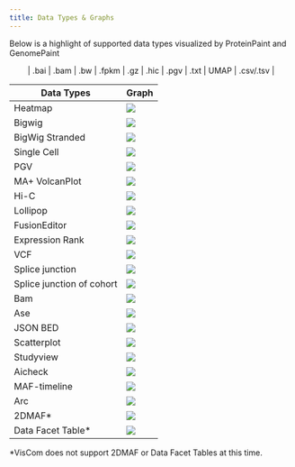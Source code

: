 ```yaml
---
title: Data Types & Graphs
---
```

Below is a highlight of supported data types visualized by ProteinPaint and GenomePaint
<p align="center">
</a>| .bai | .bam | .bw | .fpkm | .gz | .hic | .pgv | .txt | UMAP | .csv/.tsv |</p> 

| Data Types                | Graph                             |
| ------------------------- | --------------------------------- |
| Heatmap                   | ![](./heatmap-square.png)         |
| Bigwig                    | ![](./bigwig-square.png)          |
| BigWig Stranded           | ![](./bigwig-stranded-square.png) |
| Single Cell               | ![](./singlecell-square.png)      |
| PGV                       | ![](./pgv-square.png)             |
| MA+ VolcanPlot            | ![](./mavb-square.png)            |
| Hi-C                      | ![](./hic-square.png)             |
| Lollipop                  | ![](./lollipop-square.png)        |
| FusionEditor              | ![](./fusion-editor-square.png)   |
| Expression Rank           | ![](./exprank-square.png)         |
| VCF                       | ![](./vcf-square.png)             |
| Splice junction           | ![](./junction-square.png)        |
| Splice junction of cohort | ![](./junction-cohort-square.png) |
| Bam                       | ![](./bam-square.png)             |
| Ase                       | ![](./ase-square.png)             |
| JSON BED                  | ![](./bedj-square.png)            |
| Scatterplot               | ![](./scatterplot-square.png)     |
| Studyview                 | ![](./lollipop-square.png)        |
| Aicheck                   | ![](./aicheck-square.png)         |
| MAF-timeline              | ![](./maf-timeline-square.png)    |
| Arc                       | ![](./arc-square.png)             |
| 2DMAF*                    | ![](./2dmaf-square.png)           |
| Data Facet Table*         | ![](./tklist-square.png)          |

  *VisCom does not support 2DMAF or Data Facet Tables at this time.
 
